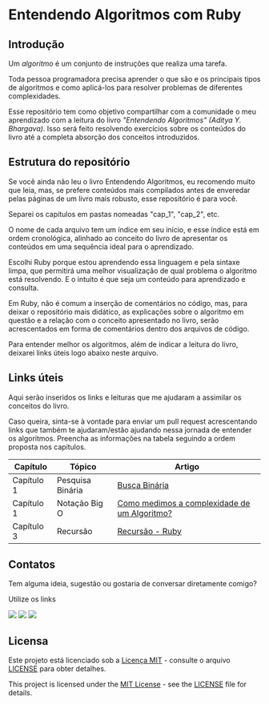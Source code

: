 # Entendendo Algoritmos com Ruby


## Introdução 
Um *algoritmo* é um conjunto de instruções que realiza uma tarefa.

Toda pessoa programadora precisa aprender o que são e os principais tipos de algoritmos e como aplicá-los para resolver problemas de diferentes complexidades.

Esse repositório tem como objetivo compartilhar com a comunidade o meu aprendizado com a leitura do livro *"Entendendo Algoritmos" (Aditya Y. Bhargava)*. Isso será feito resolvendo exercícios sobre os conteúdos do livro até a completa absorção dos conceitos introduzidos.

## Estrutura do repositório 

Se você ainda não leu o livro Entendendo Algoritmos, eu recomendo muito que leia, mas, se prefere conteúdos mais compilados antes de enveredar pelas páginas de um livro mais robusto, esse repositório é para você. 

Separei os capítulos em pastas nomeadas "cap_1", "cap_2", etc.

O nome de cada arquivo tem um índice em seu início, e esse índice está em ordem cronológica, alinhado ao conceito do livro de apresentar os conteúdos em uma sequência ideal para o aprendizado.

Escolhi Ruby porque estou aprendendo essa linguagem e pela sintaxe limpa, que permitirá uma melhor visualização de qual problema o algoritmo está resolvendo. E o intuito é que seja um conteúdo para aprendizado e consulta.

Em Ruby, não é comum a inserção de comentários no código, mas, para deixar o repositório mais didático, as explicações sobre o algoritmo em questão e a relação com o conceito apresentado no livro, serão acrescentados em forma de comentários dentro dos arquivos de código.

Para entender melhor os algoritmos, além de indicar a leitura do livro, deixarei links úteis logo abaixo neste arquivo.


## Links úteis

Aqui serão inseridos os links e leituras que me ajudaram a assimilar os conceitos do livro.

Caso queira, sinta-se à vontade para enviar um pull request acrescentando links que também te ajudaram/estão ajudando nessa jornada de entender os algoritmos. Preencha as informações na tabela seguindo a ordem proposta nos capítulos.

| Capítulo| Tópico | Artigo |
|---------|--------|--------|
| Capítulo 1 | Pesquisa Binária| [Busca Binária](https://pt.khanacademy.org/computing/computer-science/algorithms/binary-search/a/binary-search)
| Capítulo 1 | Notação Big O| [Como medimos a complexidade de um Algoritmo?](https://gabrielschade.github.io/2019/06/16/algoritmos-i.html)
| Capítulo 3 | Recursão| [Recursão - Ruby](https://dev.to/dnovais/recursao-ruby-35gi)


## Contatos

Tem alguma ideia, sugestão ou gostaria de conversar diretamente comigo?

Utilize os links
<div> 
  <a href="https://www.linkedin.com/in/samara-almeida-als/"><img src="https://img.shields.io/badge/-LinkedIn-%230077B5?style=for-the-badge&logo=linkedin&logoColor=white" target="_blank"></a>
    <a href="https://api.whatsapp.com/send/?phone=5511977458347&text&type=phone_number&app_absent=0" target="_blank"><img src="https://img.shields.io/badge/WhatsApp-25D366?style=for-the-badge&logo=whatsapp&logoColor=white"></a>
    <a href = "mailto:samaraalmeida379@gmail.com"><img src="https://img.shields.io/badge/Gmail-D14836?style=for-the-badge&logo=gmail&logoColor=white"></a>
</div>

## Licensa

Este projeto está licenciado sob a [Licença MIT](LICENSE) - consulte o arquivo [LICENSE](LICENSE) para obter detalhes.

This project is licensed under the [MIT License](LICENSE) - see the [LICENSE](LICENSE) file for details.